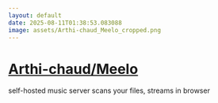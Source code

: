 ```yaml
---
layout: default
date: 2025-08-11T01:38:53.083088
image: assets/Arthi-chaud_Meelo_cropped.png
---
```


# [Arthi-chaud/Meelo](https://github.com/Arthi-chaud/Meelo)

self-hosted music server scans your files, streams in browser
